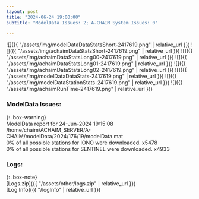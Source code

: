 ```yaml
---
layout: post
title: "2024-06-24 19:00:00"
subtitle: "ModelData Issues: 2; A-CHAIM System Issues: 0"

---
```


![]({{ "/assets/img/modelDataDataStatsShort-2417619.png" | relative_url }})
![]({{ "/assets/img/achaimDataStatsShort-2417619.png" | relative_url }})
![]({{ "/assets/img/achaimDataStatsLong00-2417619.png" | relative_url }})
![]({{ "/assets/img/achaimDataStatsLong01-2417619.png" | relative_url }})
![]({{ "/assets/img/achaimDataStatsLong02-2417619.png" | relative_url }})
![]({{ "/assets/img/modelDataDataStats-2417619.png" | relative_url }})
![]({{ "/assets/img/modelDataStationStats-2417619.png" | relative_url }})
![]({{ "/assets/img/achaimRunTime-2417619.png" | relative_url }})


### ModelData Issues:  
  
{: .box-warning}  
 ModelData report for 24-Jun-2024 19:15:08   
 /home/chaim/ACHAIM_SERVER/A-CHAIM/modelData/2024/176/19/modelData.mat   
 0% of all possible stations for IONO were downloaded. x5478   
 0% of all possible stations for SENTINEL were downloaded. x4933   
  


### Logs:  
  
{: .box-note}  
[Logs.zip]({{ "/assets/other/logs.zip" | relative_url }})  
[Log Info]({{ "/logInfo" | relative_url }})  

